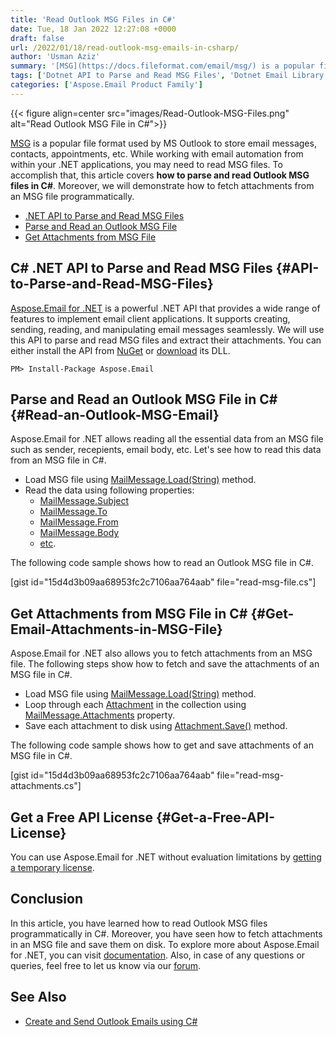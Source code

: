 ```yaml
---
title: 'Read Outlook MSG Files in C#'
date: Tue, 18 Jan 2022 12:27:08 +0000
draft: false
url: /2022/01/18/read-outlook-msg-emails-in-csharp/
author: 'Usman Aziz'
summary: '[MSG](https://docs.fileformat.com/email/msg/) is a popular file format used by MS Outlook to store email messages, contacts, appointments, etc. While working with email automation from within your .NET applications, you may need to read MSG files. To accomplish that, this article covers **how to parse and read Outlook MSG files in C#**. Moreover, we will demonstrate how to fetch attachments from an MSG file programmatically.'
tags: ['Dotnet API to Parse and Read MSG Files', 'Dotnet Email Library', 'Get Email Attachments in MSG File in Csharp', 'Read an Outlook MSG Email in Csharp']
categories: ['Aspose.Email Product Family']
---
```




{{< figure align=center src="images/Read-Outlook-MSG-Files.png" alt="Read Outlook MSG File in C#">}}


[MSG](https://docs.fileformat.com/email/msg/) is a popular file format used by MS Outlook to store email messages, contacts, appointments, etc. While working with email automation from within your .NET applications, you may need to read MSG files. To accomplish that, this article covers **how to parse and read Outlook MSG files in C#**. Moreover, we will demonstrate how to fetch attachments from an MSG file programmatically.

*   [.NET API to Parse and Read MSG Files](#API-to-Parse-and-Read-MSG-Files)
*   [Parse and Read an Outlook MSG File](#Read-an-Outlook-MSG-Email)
*   [Get Attachments from MSG File](#Get-Email-Attachments-in-MSG-File)

## C# .NET API to Parse and Read MSG Files {#API-to-Parse-and-Read-MSG-Files}

[Aspose.Email for .NET](https://products.aspose.com/email/net/) is a powerful .NET API that provides a wide range of features to implement email client applications. It supports creating, sending, reading, and manipulating email messages seamlessly. We will use this API to parse and read MSG files and extract their attachments. You can either install the API from [NuGet](https://www.nuget.org/packages/Aspose.Email) or [download](https://downloads.aspose.com/email/net/) its DLL.

```
PM> Install-Package Aspose.Email
```

## Parse and Read an Outlook MSG File in C# {#Read-an-Outlook-MSG-Email}

Aspose.Email for .NET allows reading all the essential data from an MSG file such as sender, recepients, email body, etc. Let's see how to read this data from an MSG file in C#.

*   Load MSG file using [MailMessage.Load(String)](https://apireference.aspose.com/email/net/aspose.email.mailmessage/load/methods/2) method.
*   Read the data using following properties:
    *   [MailMessage.Subject](https://apireference.aspose.com/email/net/aspose.email/mailmessage/properties/subject)
    *   [MailMessage.To](https://apireference.aspose.com/email/net/aspose.email/mailmessage/properties/to)
    *   [MailMessage.From](https://apireference.aspose.com/email/net/aspose.email/mailmessage/properties/from)
    *   [MailMessage.Body](https://apireference.aspose.com/email/net/aspose.email/mailmessage/properties/body)
    *   [etc](https://apireference.aspose.com/email/net/aspose.email/mailmessage/properties/index).

The following code sample shows how to read an Outlook MSG file in C#.

\[gist id="15d4d3b09aa68953fc2c7106aa764aab" file="read-msg-file.cs"\]

## Get Attachments from MSG File in C# {#Get-Email-Attachments-in-MSG-File}

Aspose.Email for .NET also allows you to fetch attachments from an MSG file. The following steps show how to fetch and save the attachments of an MSG file in C#.

*   Load MSG file using [MailMessage.Load(String)](https://apireference.aspose.com/email/net/aspose.email.mailmessage/load/methods/2) method.
*   Loop through each [Attachment](https://apireference.aspose.com/email/net/aspose.email/attachment) in the collection using [MailMessage.Attachments](https://apireference.aspose.com/email/net/aspose.email/mailmessage/properties/attachments) property.
*   Save each attachment to disk using [Attachment.Save()](https://apireference.aspose.com/email/net/aspose.email.attachmentbase/save/methods/1) method.

The following code sample shows how to get and save attachments of an MSG file in C#.

\[gist id="15d4d3b09aa68953fc2c7106aa764aab" file="read-msg-attachments.cs"\]

## Get a Free API License {#Get-a-Free-API-License}

You can use Aspose.Email for .NET without evaluation limitations by [getting a temporary license](https://purchase.aspose.com/temporary-license).

## Conclusion

In this article, you have learned how to read Outlook MSG files programmatically in C#. Moreover, you have seen how to fetch attachments in an MSG file and save them on disk. To explore more about Aspose.Email for .NET, you can visit [documentation](https://docs.aspose.com/email/net/). Also, in case of any questions or queries, feel free to let us know via our [forum](https://forum.aspose.com/).

## See Also

*   [Create and Send Outlook Emails using C#](https://blog.aspose.com/2020/01/23/create-send-outlook-email-eml-msg-csharp-net-core/)



